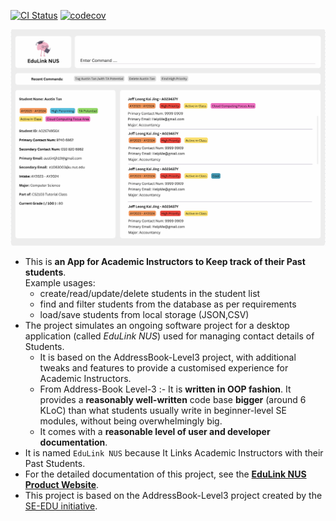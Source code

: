 [![CI Status](https://github.com/AY2324S2-CS2103T-T16-1/tp/workflows/Java%20CI/badge.svg)](https://github.com/AY2324S2-CS2103T-T16-1/tp/actions)
[![codecov](https://codecov.io/gh/AY2324S2-CS2103T-T16-1/tp/graph/badge.svg?token=1QYSJLU0BI)](https://codecov.io/gh/AY2324S2-CS2103T-T16-1/tp)

![Ui](docs/images/Ui.png)

* This is **an App for Academic Instructors to Keep track of their Past students**.<br>
  Example usages:
  * create/read/update/delete students in the student list
  * find and filter students from the database as per requirements
  * load/save students from local storage (JSON,CSV)
* The project simulates an ongoing software project for a desktop application (called _EduLink NUS_) used for managing contact details of Students.
  * It is based on the AddressBook-Level3 project, with additional tweaks and features to provide a customised experience for Academic Instructors.
  * From Address-Book Level-3 :- It is **written in OOP fashion**. It provides a **reasonably well-written** code base **bigger** (around 6 KLoC) than what students usually write in beginner-level SE modules, without being overwhelmingly big.
  * It comes with a **reasonable level of user and developer documentation**.
* It is named `EduLink NUS` because It Links Academic Instructors with their Past Students.
* For the detailed documentation of this project, see the **[EduLink NUS Product Website](https://ay2324s2-cs2103t-t16-1.github.io/tp/)**.
* This project is based on the AddressBook-Level3 project created by the [SE-EDU initiative](https://se-education.org).

